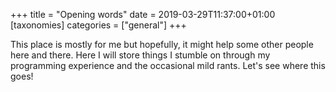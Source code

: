 +++
title = "Opening words"
date = 2019-03-29T11:37:00+01:00
[taxonomies]
categories = ["general"]
+++

This place is mostly for me but hopefully, it might help some other people here and there. Here I will store things I stumble on through my programming experience and the occasional mild rants.
Let's see where this goes!